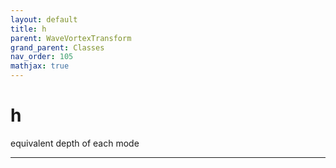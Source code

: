 ```yaml
---
layout: default
title: h
parent: WaveVortexTransform
grand_parent: Classes
nav_order: 105
mathjax: true
---
```


#  h

equivalent depth of each mode


---

